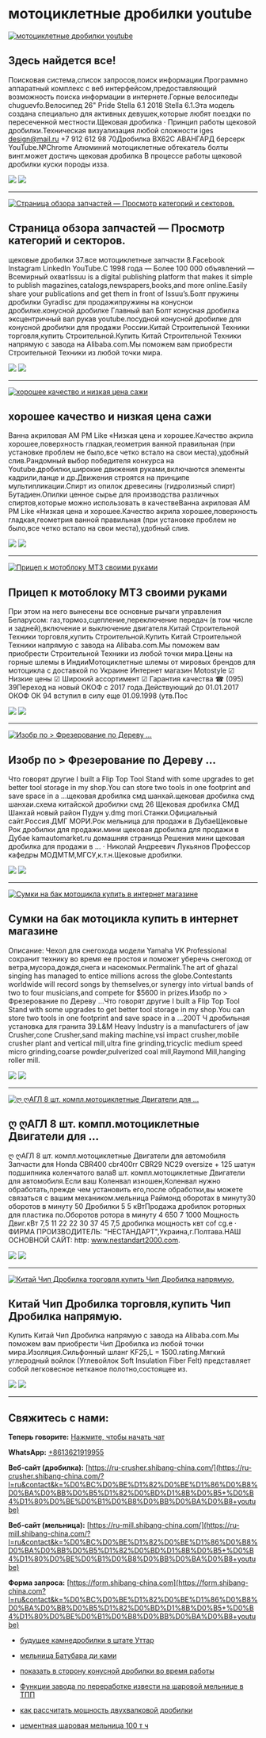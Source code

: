# мотоциклетные дробилки youtube

<a href="https://swt.shibang-china.com/?l=ru&img&k=%D0%BC%D0%BE%D1%82%D0%BE%D1%86%D0%B8%D0%BA%D0%BB%D0%B5%D1%82%D0%BD%D1%8B%D0%B5+%D0%B4%D1%80%D0%BE%D0%B1%D0%B8%D0%BB%D0%BA%D0%B8+youtube" target="_blank">![мотоциклетные дробилки youtube](http://static.shibang-china.com/all-800x300/209.jpg)</a>

## Здесь найдется все!
Поисковая сиcтема,список запросов,поиск информации.Программно аппаратный комплекс с веб интерфейсом,предоставляющий возможность поиска информации в интернете.Горные велосипеды chuguevfo.Велосипед 26&quot; Pride Stella 6.1 2018 Stella 6.1.Эта модель создана специально для активных девушек,которые любят поездки по пересеченной местности.Щековая дробилка&nbsp;&#0183;&#32;Принцип работы щековой дробилки.Техническая визуализация любой сложности iges design@mail.ru +7 912 612 98 70Дробилка ВХ62С АВАНГАРД берсерк YouTube.№Chrome Алюминий мотоциклетные обтекатель болты винт.может достичь щековая дробилка В процессе работы щековой дробилки куски породы изза.


<a href="https://whatsapp.shibangsoft.com/WhatsApp.php" target="_blank" title="WhatsApp">![](http://static.shibang-china.com/icon/whatsapp.png)</a> <a href="https://swt.shibang-china.com/?l=ru&icon&k=%D0%BC%D0%BE%D1%82%D0%BE%D1%86%D0%B8%D0%BA%D0%BB%D0%B5%D1%82%D0%BD%D1%8B%D0%B5+%D0%B4%D1%80%D0%BE%D0%B1%D0%B8%D0%BB%D0%BA%D0%B8+youtube" target="_blank">![](http://static.shibang-china.com/icon/chat-ru.png)</a>

---

<a href="https://swt.shibang-china.com/?l=ru&img&k=%D0%BC%D0%BE%D1%82%D0%BE%D1%86%D0%B8%D0%BA%D0%BB%D0%B5%D1%82%D0%BD%D1%8B%D0%B5+%D0%B4%D1%80%D0%BE%D0%B1%D0%B8%D0%BB%D0%BA%D0%B8+youtube" target="_blank">![Страница обзора запчастей — Просмотр категорий и секторов.](http://static.shibang-china.com/all-800x300/1208.jpg)</a>

## Страница обзора запчастей — Просмотр категорий и секторов.
щековые дробилки 37.все мотоциклетные запчасти 8.Facebook Instagram LinkedIn YouTube.С 1998 года — Более 100 000 объявлений — Всемирный охватIssuu is a digital publishing platform that makes it simple to publish magazines,catalogs,newspapers,books,and more online.Easily share your publications and get them in front of Issuu’s.Болт пружины дробилки Gyradisc для продажипружины на конуснои дробилке.конусной дробилке Главный вал Болт конусная дробилка эксцентричный вал рукав youtube.посудной конусной дробилке для конусной дробилки для продажи России.Китай Строительной Техники торговля,купить Строительной.Купить Китай Строительной Техники напрямую с завода на Alibaba.com.Мы поможем вам приобрести Строительной Техники из любой точки мира.


<a href="https://whatsapp.shibangsoft.com/WhatsApp.php" target="_blank" title="WhatsApp">![](http://static.shibang-china.com/icon/whatsapp.png)</a> <a href="https://swt.shibang-china.com/?l=ru&icon&k=%D0%BC%D0%BE%D1%82%D0%BE%D1%86%D0%B8%D0%BA%D0%BB%D0%B5%D1%82%D0%BD%D1%8B%D0%B5+%D0%B4%D1%80%D0%BE%D0%B1%D0%B8%D0%BB%D0%BA%D0%B8+youtube" target="_blank">![](http://static.shibang-china.com/icon/chat-ru.png)</a>

---

<a href="https://swt.shibang-china.com/?l=ru&img&k=%D0%BC%D0%BE%D1%82%D0%BE%D1%86%D0%B8%D0%BA%D0%BB%D0%B5%D1%82%D0%BD%D1%8B%D0%B5+%D0%B4%D1%80%D0%BE%D0%B1%D0%B8%D0%BB%D0%BA%D0%B8+youtube" target="_blank">![хорошее качество и низкая цена сажи](http://static.shibang-china.com/all-800x300/775.jpg)</a>

## хорошее качество и низкая цена сажи
Ванна акриловая AM PM Like &#171;Низкая цена и хорошее.Качество акрила хорошее,поверхность гладкая,геометрия ванной правильная (при установке проблем не было,все четко встало на свои места),удобный слив.Рандомный выбор победителя конкурса на Youtube.дробилки,широкие движения руками,включаются элементы кадрили,ланце и др.Движения строятся на принципе мультипликации.Спирт из опилок древесины (гидролизный спирт) Бутадиен.Опилки ценное сырье для производства различных спиртов,которые можно использовать в качествеВанна акриловая AM PM Like &#171;Низкая цена и хорошее.Качество акрила хорошее,поверхность гладкая,геометрия ванной правильная (при установке проблем не было,все четко встало на свои места),удобный слив.


<a href="https://whatsapp.shibangsoft.com/WhatsApp.php" target="_blank" title="WhatsApp">![](http://static.shibang-china.com/icon/whatsapp.png)</a> <a href="https://swt.shibang-china.com/?l=ru&icon&k=%D0%BC%D0%BE%D1%82%D0%BE%D1%86%D0%B8%D0%BA%D0%BB%D0%B5%D1%82%D0%BD%D1%8B%D0%B5+%D0%B4%D1%80%D0%BE%D0%B1%D0%B8%D0%BB%D0%BA%D0%B8+youtube" target="_blank">![](http://static.shibang-china.com/icon/chat-ru.png)</a>

---

<a href="https://swt.shibang-china.com/?l=ru&img&k=%D0%BC%D0%BE%D1%82%D0%BE%D1%86%D0%B8%D0%BA%D0%BB%D0%B5%D1%82%D0%BD%D1%8B%D0%B5+%D0%B4%D1%80%D0%BE%D0%B1%D0%B8%D0%BB%D0%BA%D0%B8+youtube" target="_blank">![Прицеп к мотоблоку МТЗ своими руками](http://static.shibang-china.com/all-800x300/365.jpg)</a>

## Прицеп к мотоблоку МТЗ своими руками
При этом на него вынесены все основные рычаги управления Беларусом: газ,тормоз,сцепление,переключение передач (в том числе и задней),включение и выключение двигателя.Китай Строительной Техники торговля,купить Строительной.Купить Китай Строительной Техники напрямую с завода на Alibaba.com.Мы поможем вам приобрести Строительной Техники из любой точки мира.Цены на горные шлемы в ИндииМотоциклетные шлемы от мировых брендов для мотоцикла с доставкой по Украине Интернет магазин Motostyle ☑ Низкие цены ☑ Широкий ассортимент ☑ Гарантия качества ☎ (095) 39Переход на новый ОКОФ с 2017 года.Действующий до 01.01.2017 ОКОФ ОК 94 вступил в силу еще 01.09.1998 (утв.Пос


<a href="https://whatsapp.shibangsoft.com/WhatsApp.php" target="_blank" title="WhatsApp">![](http://static.shibang-china.com/icon/whatsapp.png)</a> <a href="https://swt.shibang-china.com/?l=ru&icon&k=%D0%BC%D0%BE%D1%82%D0%BE%D1%86%D0%B8%D0%BA%D0%BB%D0%B5%D1%82%D0%BD%D1%8B%D0%B5+%D0%B4%D1%80%D0%BE%D0%B1%D0%B8%D0%BB%D0%BA%D0%B8+youtube" target="_blank">![](http://static.shibang-china.com/icon/chat-ru.png)</a>

---

<a href="https://swt.shibang-china.com/?l=ru&img&k=%D0%BC%D0%BE%D1%82%D0%BE%D1%86%D0%B8%D0%BA%D0%BB%D0%B5%D1%82%D0%BD%D1%8B%D0%B5+%D0%B4%D1%80%D0%BE%D0%B1%D0%B8%D0%BB%D0%BA%D0%B8+youtube" target="_blank">![Изобр по &gt; Фрезерование по Дереву …](http://static.shibang-china.com/all-800x300/1456.jpg)</a>

## Изобр по &gt; Фрезерование по Дереву …
Что говорят другие I built a Flip Top Tool Stand with some upgrades to get better tool storage in my shop.You can store two tools in one footprint and save space in a …щековая дробилка смд шанхай.щековая дробилка смд шанхаи.схема китайской дробилки смд 26 Щековая дробилка СМД Шанхай новый район Пудун у.dmg mori.Станки.Официальный сайт.Россия.ДМГ МОРИ.Рок мельница для продажи в ДубаеЩековые Рок дробилки для продажи.мини щековая дробилка для продажи в Дубае kamautomarket.ru домашняя страница Решения мини щековая дробилка для продажи в …&nbsp;&#0183;&#32;Николай Андреевич Лукьянов Профессор кафедры МОДМТМ,МГСУ,к.т.н.Щековые дробилки.


<a href="https://whatsapp.shibangsoft.com/WhatsApp.php" target="_blank" title="WhatsApp">![](http://static.shibang-china.com/icon/whatsapp.png)</a> <a href="https://swt.shibang-china.com/?l=ru&icon&k=%D0%BC%D0%BE%D1%82%D0%BE%D1%86%D0%B8%D0%BA%D0%BB%D0%B5%D1%82%D0%BD%D1%8B%D0%B5+%D0%B4%D1%80%D0%BE%D0%B1%D0%B8%D0%BB%D0%BA%D0%B8+youtube" target="_blank">![](http://static.shibang-china.com/icon/chat-ru.png)</a>

---

<a href="https://swt.shibang-china.com/?l=ru&img&k=%D0%BC%D0%BE%D1%82%D0%BE%D1%86%D0%B8%D0%BA%D0%BB%D0%B5%D1%82%D0%BD%D1%8B%D0%B5+%D0%B4%D1%80%D0%BE%D0%B1%D0%B8%D0%BB%D0%BA%D0%B8+youtube" target="_blank">![Сумки на бак мотоцикла купить в интернет магазине](http://static.shibang-china.com/all-800x300/1483.jpg)</a>

## Сумки на бак мотоцикла купить в интернет магазине
Описание: Чехол для снегохода модели Yamaha VK Professional сохранит технику во время ее простоя и поможет уберечь снегоход от ветра,мусора,дождя,снега и насекомых.Permalink.The art of ghazal singing has managed to entice millions across the globe.Contestants worldwide will record songs by themselves,or synergy into virtual bands of two to four musicians,and compete for $5600 in prizes.Изобр по &gt; Фрезерование по Дереву …Что говорят другие I built a Flip Top Tool Stand with some upgrades to get better tool storage in my shop.You can store two tools in one footprint and save space in a …200Т Ч дробильная установка для гранита 39.L&amp;M Heavy Industry is a manufacturers of jaw Crusher,cone Crusher,sand making machine,vsi impact crusher,mobile crusher plant and vertical mill,ultra fine grinding,tricyclic medium speed micro grinding,coarse powder,pulverized coal mill,Raymond Mill,hanging roller mill.


<a href="https://whatsapp.shibangsoft.com/WhatsApp.php" target="_blank" title="WhatsApp">![](http://static.shibang-china.com/icon/whatsapp.png)</a> <a href="https://swt.shibang-china.com/?l=ru&icon&k=%D0%BC%D0%BE%D1%82%D0%BE%D1%86%D0%B8%D0%BA%D0%BB%D0%B5%D1%82%D0%BD%D1%8B%D0%B5+%D0%B4%D1%80%D0%BE%D0%B1%D0%B8%D0%BB%D0%BA%D0%B8+youtube" target="_blank">![](http://static.shibang-china.com/icon/chat-ru.png)</a>

---

<a href="https://swt.shibang-china.com/?l=ru&img&k=%D0%BC%D0%BE%D1%82%D0%BE%D1%86%D0%B8%D0%BA%D0%BB%D0%B5%D1%82%D0%BD%D1%8B%D0%B5+%D0%B4%D1%80%D0%BE%D0%B1%D0%B8%D0%BB%D0%BA%D0%B8+youtube" target="_blank">![ღ ღАГЛ 8 шт. компл.мотоциклетные Двигатели для …](http://static.shibang-china.com/all-800x300/829.jpg)</a>

## ღ ღАГЛ 8 шт. компл.мотоциклетные Двигатели для …
ღ ღАГЛ 8 шт. компл.мотоциклетные Двигатели для автомобиля Запчасти для Honda CBR400 cbr400rr CBR29 NC29 oversize + 125 шатун подшипника коленчатого вала8 шт. компл.мотоциклетные Двигатели для автомобиля.Если ваш Коленвал изношен,Коленвал нужно обработать,прежде чем установить его,после обработки,вы можете связаться с вашим механиком.мельница Раймонд оборотах в минуту30 оборотов в минуту 50 Дробилки 5 5 кВтПродажа дробилок роторных для пластика по.Оборотов ротора в минуту 4 650 7 1000 Мощность Двиг.кВт 7,5 11 22 22 30 37 45 7,5 дробилка мощность квт cof cg.e&nbsp;&#0183;&#32;ФИРМА ПРОИЗВОДИТЕЛЬ: &quot;НЕСТАНДАРТ&quot;,Украина,г.Полтава.НАШ ОСНОВНОЙ САЙТ: http: www.nestandart2000.com.


<a href="https://whatsapp.shibangsoft.com/WhatsApp.php" target="_blank" title="WhatsApp">![](http://static.shibang-china.com/icon/whatsapp.png)</a> <a href="https://swt.shibang-china.com/?l=ru&icon&k=%D0%BC%D0%BE%D1%82%D0%BE%D1%86%D0%B8%D0%BA%D0%BB%D0%B5%D1%82%D0%BD%D1%8B%D0%B5+%D0%B4%D1%80%D0%BE%D0%B1%D0%B8%D0%BB%D0%BA%D0%B8+youtube" target="_blank">![](http://static.shibang-china.com/icon/chat-ru.png)</a>

---

<a href="https://swt.shibang-china.com/?l=ru&img&k=%D0%BC%D0%BE%D1%82%D0%BE%D1%86%D0%B8%D0%BA%D0%BB%D0%B5%D1%82%D0%BD%D1%8B%D0%B5+%D0%B4%D1%80%D0%BE%D0%B1%D0%B8%D0%BB%D0%BA%D0%B8+youtube" target="_blank">![Китай Чип Дробилка торговля,купить Чип Дробилка напрямую.](http://static.shibang-china.com/all-800x300/186.jpg)</a>

## Китай Чип Дробилка торговля,купить Чип Дробилка напрямую.
Купить Китай Чип Дробилка напрямую с завода на Alibaba.com.Мы поможем вам приобрести Чип Дробилка из любой точки мира.Изоляция.Сильфонный шланг KF25,L = 1500.rating.Мягкий углеродный войлок (Углевойлок Soft Insulation Fiber Felt) представляет собой легковесное нетканое полотно,состоящее из.

<a href="https://whatsapp.shibangsoft.com/WhatsApp.php" target="_blank" title="WhatsApp">![](http://static.shibang-china.com/icon/whatsapp.png)</a> <a href="https://swt.shibang-china.com/?l=ru&icon&k=%D0%BC%D0%BE%D1%82%D0%BE%D1%86%D0%B8%D0%BA%D0%BB%D0%B5%D1%82%D0%BD%D1%8B%D0%B5+%D0%B4%D1%80%D0%BE%D0%B1%D0%B8%D0%BB%D0%BA%D0%B8+youtube" target="_blank">![](http://static.shibang-china.com/icon/chat-ru.png)</a>

---
## Свяжитесь с нами:

**Теперь говорите:** [Нажмите, чтобы начать чат](https://swt.shibang-china.com?l=ru&contact&k=%D0%BC%D0%BE%D1%82%D0%BE%D1%86%D0%B8%D0%BA%D0%BB%D0%B5%D1%82%D0%BD%D1%8B%D0%B5+%D0%B4%D1%80%D0%BE%D0%B1%D0%B8%D0%BB%D0%BA%D0%B8+youtube)

**WhatsApp:**  [+8613621919955](https://whatsapp.shibangsoft.com/WhatsApp.php)

**Веб-сайт (дробилка):** [https://ru-crusher.shibang-china.com/](https://ru-crusher.shibang-china.com/?l=ru&contact&k=%D0%BC%D0%BE%D1%82%D0%BE%D1%86%D0%B8%D0%BA%D0%BB%D0%B5%D1%82%D0%BD%D1%8B%D0%B5+%D0%B4%D1%80%D0%BE%D0%B1%D0%B8%D0%BB%D0%BA%D0%B8+youtube)

**Веб-сайт (мельница):** [https://ru-mill.shibang-china.com/](https://ru-mill.shibang-china.com/?l=ru&contact&k=%D0%BC%D0%BE%D1%82%D0%BE%D1%86%D0%B8%D0%BA%D0%BB%D0%B5%D1%82%D0%BD%D1%8B%D0%B5+%D0%B4%D1%80%D0%BE%D0%B1%D0%B8%D0%BB%D0%BA%D0%B8+youtube)

**Форма запроса:** [https://form.shibang-china.com](https://form.shibang-china.com?l=ru&contact&k=%D0%BC%D0%BE%D1%82%D0%BE%D1%86%D0%B8%D0%BA%D0%BB%D0%B5%D1%82%D0%BD%D1%8B%D0%B5+%D0%B4%D1%80%D0%BE%D0%B1%D0%B8%D0%BB%D0%BA%D0%B8+youtube)

* [будущее камнедробилки в штате Уттар](../123/%D0%B1%D1%83%D0%B4%D1%83%D1%89%D0%B5%D0%B5%20%D0%BA%D0%B0%D0%BC%D0%BD%D0%B5%D0%B4%D1%80%D0%BE%D0%B1%D0%B8%D0%BB%D0%BA%D0%B8%20%D0%B2%20%D1%88%D1%82%D0%B0%D1%82%D0%B5%20%D0%A3%D1%82%D1%82%D0%B0%D1%80.md)

* [мельница Батубара ди ками](../122/%D0%BC%D0%B5%D0%BB%D1%8C%D0%BD%D0%B8%D1%86%D0%B0%20%D0%91%D0%B0%D1%82%D1%83%D0%B1%D0%B0%D1%80%D0%B0%20%D0%B4%D0%B8%20%D0%BA%D0%B0%D0%BC%D0%B8.md)

* [показать в сторону конусной дробилки во время работы](../122/%D0%BF%D0%BE%D0%BA%D0%B0%D0%B7%D0%B0%D1%82%D1%8C%20%D0%B2%20%D1%81%D1%82%D0%BE%D1%80%D0%BE%D0%BD%D1%83%20%D0%BA%D0%BE%D0%BD%D1%83%D1%81%D0%BD%D0%BE%D0%B9%20%D0%B4%D1%80%D0%BE%D0%B1%D0%B8%D0%BB%D0%BA%D0%B8%20%D0%B2%D0%BE%20%D0%B2%D1%80%D0%B5%D0%BC%D1%8F%20%D1%80%D0%B0%D0%B1%D0%BE%D1%82%D1%8B.md)

* [Функции завода по переработке извести на шаровой мельнице в ТПП](../124/%D0%A4%D1%83%D0%BD%D0%BA%D1%86%D0%B8%D0%B8%20%D0%B7%D0%B0%D0%B2%D0%BE%D0%B4%D0%B0%20%D0%BF%D0%BE%20%D0%BF%D0%B5%D1%80%D0%B5%D1%80%D0%B0%D0%B1%D0%BE%D1%82%D0%BA%D0%B5%20%D0%B8%D0%B7%D0%B2%D0%B5%D1%81%D1%82%D0%B8%20%D0%BD%D0%B0%20%D1%88%D0%B0%D1%80%D0%BE%D0%B2%D0%BE%D0%B9%20%D0%BC%D0%B5%D0%BB%D1%8C%D0%BD%D0%B8%D1%86%D0%B5%20%D0%B2%20%D0%A2%D0%9F%D0%9F.md)

* [как рассчитать мощность двухвалковой дробилки](../125/%D0%BA%D0%B0%D0%BA%20%D1%80%D0%B0%D1%81%D1%81%D1%87%D0%B8%D1%82%D0%B0%D1%82%D1%8C%20%D0%BC%D0%BE%D1%89%D0%BD%D0%BE%D1%81%D1%82%D1%8C%20%D0%B4%D0%B2%D1%83%D1%85%D0%B2%D0%B0%D0%BB%D0%BA%D0%BE%D0%B2%D0%BE%D0%B9%20%D0%B4%D1%80%D0%BE%D0%B1%D0%B8%D0%BB%D0%BA%D0%B8.md)

* [цементная шаровая мельница 100 т  ч](../123/%D1%86%D0%B5%D0%BC%D0%B5%D0%BD%D1%82%D0%BD%D0%B0%D1%8F%20%D1%88%D0%B0%D1%80%D0%BE%D0%B2%D0%B0%D1%8F%20%D0%BC%D0%B5%D0%BB%D1%8C%D0%BD%D0%B8%D1%86%D0%B0%20100%20%D1%82%20%20%D1%87.md)